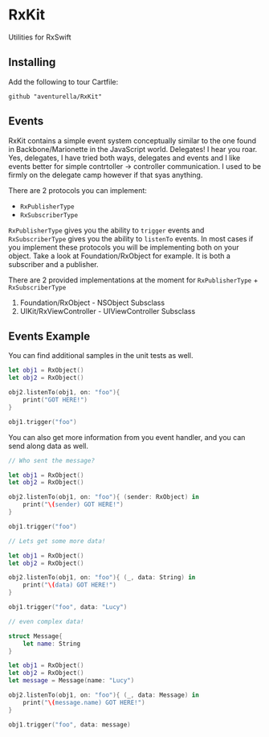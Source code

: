 # RxKit
Utilities for RxSwift

## Installing
Add the following to tour Cartfile:

```
github "aventurella/RxKit"
```

## Events

RxKit contains a simple event system conceptually similar to the one found
in Backbone/Marionette in the JavaScript world. Delegates! I hear you
roar. Yes, delegates, I have tried both ways, delegates and events and
I like events better for simple contrtoller -> controller communication.
I used to be firmly on the delegate camp however if that syas anything.

There are 2 protocols you can implement:
- `RxPublisherType`
- `RxSubscriberType`

`RxPublisherType` gives you the ability to `trigger` events and
`RxSubscriberType` gives you the ability to `listenTo` events. In most
cases if you implement these protocols you will be implementing both
on your object. Take a look at Foundation/RxObject for example. It is
both a subscriber and a publisher.

There are 2 provided implementations at the moment for
`RxPublisherType` + `RxSubscriberType`

1) Foundation/RxObject - NSObject Subsclass
2) UIKit/RxViewController - UIViewController Subsclass

## Events Example

You can find additional samples in the unit tests as well.

```swift
let obj1 = RxObject()
let obj2 = RxObject()

obj2.listenTo(obj1, on: "foo"){
    print("GOT HERE!")
}

obj1.trigger("foo")
```

You can also get more information from you event handler, and you can
send along data as well.


```swift
// Who sent the message?

let obj1 = RxObject()
let obj2 = RxObject()

obj2.listenTo(obj1, on: "foo"){ (sender: RxObject) in
    print("\(sender) GOT HERE!")
}

obj1.trigger("foo")
```

```swift
// Lets get some more data!

let obj1 = RxObject()
let obj2 = RxObject()

obj2.listenTo(obj1, on: "foo"){ (_, data: String) in
    print("\(data) GOT HERE!")
}

obj1.trigger("foo", data: "Lucy")
```

```swift
// even complex data!

struct Message{
    let name: String
}

let obj1 = RxObject()
let obj2 = RxObject()
let message = Message(name: "Lucy")

obj2.listenTo(obj1, on: "foo"){ (_, data: Message) in
    print("\(message.name) GOT HERE!")
}

obj1.trigger("foo", data: message)
```
